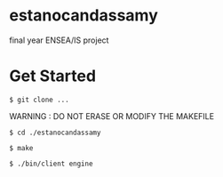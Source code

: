 # estanocandassamy
final year  ENSEA/IS project
# Get Started
```$ git clone ...```

WARNING : DO NOT ERASE OR MODIFY THE MAKEFILE

```$ cd ./estanocandassamy```

```$ make```

```$ ./bin/client engine```
